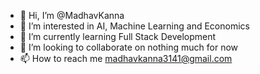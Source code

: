 - 👋 Hi, I’m @MadhavKanna
- 👀 I’m interested in AI, Machine Learning and Economics
- 🌱 I’m currently learning Full Stack Development
- 💞️ I’m looking to collaborate on nothing much for now
- 📫 How to reach me madhavkanna3141@gmail.com

<!---
MadhavKanna/MadhavKanna is a ✨ special ✨ repository because its `README.md` (this file) appears on your GitHub profile.
You can click the Preview link to take a look at your changes.
--->
